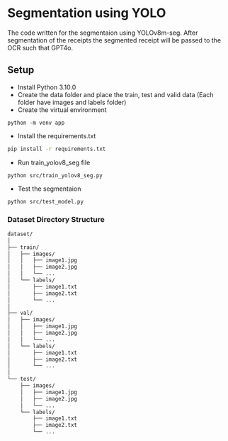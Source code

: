 # Segmentation using YOLO
The code written for the segmentaion using YOLOv8m-seg. After segmentation of the receipts the segmented receipt will be passed to the OCR such that GPT4o. 


## Setup 
- Install Python 3.10.0
- Create the data folder and place the train, test and valid data (Each folder have images and labels folder)
- Create the virtual environment 

```shell
python -m venv app
```
- Install the requirements.txt 

```bash
pip install -r requirements.txt
```

- Run train_yolov8_seg file 

```shell
python src/train_yolov8_seg.py
``` 

- Test the segmentaion 

```shell
python src/test_model.py
```


### Dataset Directory Structure 
```bash
dataset/
│
├── train/
│   ├── images/
│   │   ├── image1.jpg
│   │   ├── image2.jpg
│   │   └── ...
│   └── labels/
│       ├── image1.txt
│       ├── image2.txt
│       └── ...
│
├── val/
│   ├── images/
│   │   ├── image1.jpg
│   │   ├── image2.jpg
│   │   └── ...
│   └── labels/
│       ├── image1.txt
│       ├── image2.txt
│       └── ...
│
└── test/
    ├── images/
    │   ├── image1.jpg
    │   ├── image2.jpg
    │   └── ...
    └── labels/
        ├── image1.txt
        ├── image2.txt
        └── ...

```
